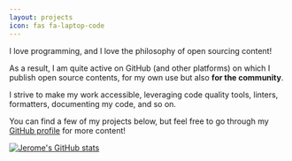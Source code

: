 ```yaml
---
layout: projects
icon: fas fa-laptop-code
---
```


I love programming, and I love the philosophy of open sourcing content!

As a result, I am quite active on GitHub (and other platforms) on which
I publish open source contents, for my own use but also **for the community**.

I strive to make my work accessible, leveraging code quality tools, linters,
formatters, documenting my code, and so on.

You can find a few of my projects below, but feel free to go through my
[GitHub profile](https://github.com/jeertmans) for more content!

[![Jerome's GitHub stats](https://github-readme-stats.vercel.app/api?username=jeertmans&theme=transparent&show_icons=true)](https://github.com/jeertmans)
